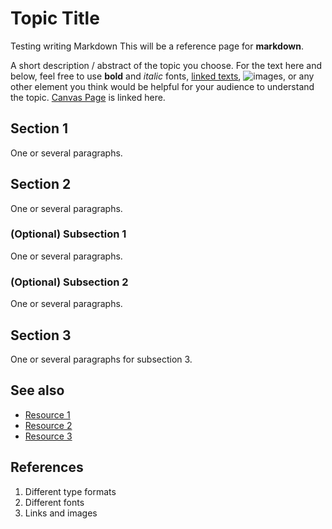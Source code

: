 # Topic Title
Testing writing Markdown
This will be a reference page for **markdown**.

A short description / abstract of the topic you choose. For the text here and below, feel free to use **bold** and *italic* fonts, [linked texts](https://github.com/jakobzhao/geog328/tree/main/labs/lab01),  ![images](https://lh3.googleusercontent.com/8k5Ygckx5AusFDE6cV2L3eAncigQdqkQAmGuSGt66MRGxVpPoONhDNDQvZSmI_F5gO7jCzCYNb_zYGLNQZzhaKnl5wI=s1280-w1280-h800), or any other element you think would be helpful for your audience to understand the topic. [Canvas Page](https://canvas.uw.edu/courses/1782876) is linked here. 


## Section 1
One or several paragraphs.

## Section 2
One or several paragraphs.
### (Optional) Subsection 1
One or several paragraphs.
### (Optional) Subsection 2
One or several paragraphs.

## Section 3
One or several paragraphs for subsection 3.

## See also
- [Resource 1](url)
- [Resource 2](url)
- [Resource 3](url)

## References
1. Different type formats
2. Different fonts
3. Links and images